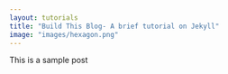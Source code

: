 ```yaml
---
layout: tutorials
title: "Build This Blog- A brief tutorial on Jekyll"
image: "images/hexagon.png"
---
```



This is a sample post
